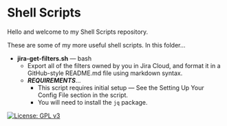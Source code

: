 # Shell Scripts

Hello and welcome to my Shell Scripts repository.

These are some of my more useful shell scripts.  In this folder...

- **jira-get-filters.sh** — bash
  - Export all of the filters owned by you in Jira Cloud, and format it in a GitHub-style README.md file using markdown syntax.
  - **_REQUIREMENTS_**...
    - This script requires initial setup — See the Setting Up Your Config File section in the script.
    - You will need to install the `jq` package.

[![License: GPL v3](https://img.shields.io/badge/License-GPLv3-blue.svg)](https://www.gnu.org/licenses/gpl-3.0)
